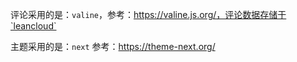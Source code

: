 评论采用的是：`valine`，参考：https://valine.js.org/，评论数据存储于`leancloud`

主题采用的是：`next` 参考：https://theme-next.org/